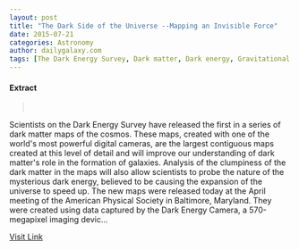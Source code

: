 ```yaml
---
layout: post
title: "The Dark Side of the Universe --Mapping an Invisible Force"
date: 2015-07-21
categories: Astronomy
author: dailygalaxy.com
tags: [The Dark Energy Survey, Dark matter, Dark energy, Gravitational lens, Physical sciences, Astronomy, Physical cosmology, Outer space, Physics, Cosmology, Science, Natural philosophy, Physical universe]
---
```





#### Extract
> 
 

Scientists on the Dark Energy Survey have released the first in a series of dark matter maps of the cosmos. These maps, created with one of the world's most powerful digital cameras, are the largest contiguous maps created at this level of detail and will improve our understanding of dark matter's role in the formation of galaxies. Analysis of the clumpiness of the dark matter in the maps will also allow scientists to probe the nature of the mysterious dark energy, believed to be causing the expansion of the universe to speed up.
The new maps were released today at the April meeting of the American Physical Society in Baltimore, Maryland. They were created using data captured by the Dark Energy Camera, a 570-megapixel imaging devic...



[Visit Link](http://feedproxy.google.com/~r/TheDailyGalaxyNewsFromPlanetEarthBeyond/~3/uVyhyXdZFHQ/the-dark-side-of-the-universe-mapping-the-invisible-force.html)


